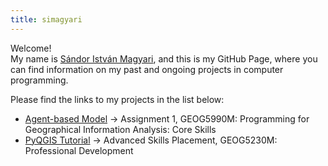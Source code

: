 ```yaml
---
title: simagyari
---
```



Welcome!  
My name is [Sándor István Magyari](https://www.linkedin.com/in/si-magyari), and this is my GitHub Page, where you can find information on my past and ongoing projects in computer programming.

Please find the links to my projects in the list below:

 - [Agent-based Model](abm/abm.html) &rarr; Assignment 1, GEOG5990M: Programming for Geographical Information Analysis: Core Skills
 - [PyQGIS Tutorial](pyqgistutorial/index.html) &rarr; Advanced Skills Placement, GEOG5230M: Professional Development
